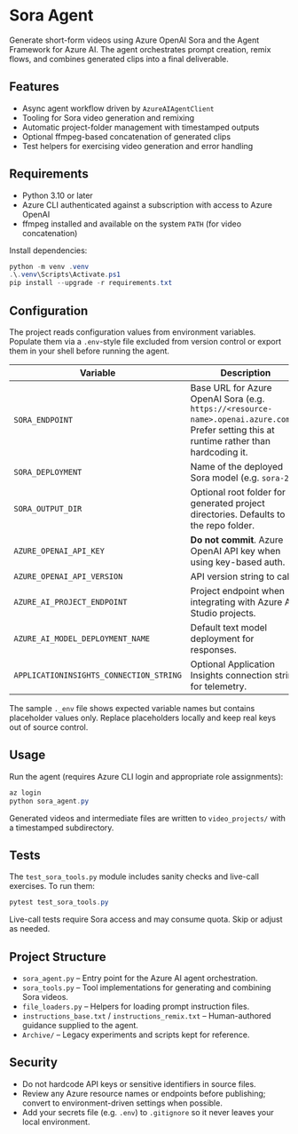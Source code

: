 # Sora Agent

Generate short-form videos using Azure OpenAI Sora and the Agent Framework for Azure AI. The agent orchestrates prompt creation, remix flows, and combines generated clips into a final deliverable.

## Features
- Async agent workflow driven by `AzureAIAgentClient`
- Tooling for Sora video generation and remixing
- Automatic project-folder management with timestamped outputs
- Optional ffmpeg-based concatenation of generated clips
- Test helpers for exercising video generation and error handling

## Requirements
- Python 3.10 or later
- Azure CLI authenticated against a subscription with access to Azure OpenAI
- ffmpeg installed and available on the system `PATH` (for video concatenation)

Install dependencies:

```powershell
python -m venv .venv
.\.venv\Scripts\Activate.ps1
pip install --upgrade -r requirements.txt
```

## Configuration
The project reads configuration values from environment variables. Populate them via a `.env`-style file excluded from version control or export them in your shell before running the agent.

| Variable | Description |
| --- | --- |
| `SORA_ENDPOINT` | Base URL for Azure OpenAI Sora (e.g. `https://<resource-name>.openai.azure.com/`). Prefer setting this at runtime rather than hardcoding it. |
| `SORA_DEPLOYMENT` | Name of the deployed Sora model (e.g. `sora-2`). |
| `SORA_OUTPUT_DIR` | Optional root folder for generated project directories. Defaults to the repo folder. |
| `AZURE_OPENAI_API_KEY` | **Do not commit**. Azure OpenAI API key when using key-based auth. |
| `AZURE_OPENAI_API_VERSION` | API version string to call. |
| `AZURE_AI_PROJECT_ENDPOINT` | Project endpoint when integrating with Azure AI Studio projects. |
| `AZURE_AI_MODEL_DEPLOYMENT_NAME` | Default text model deployment for responses. |
| `APPLICATIONINSIGHTS_CONNECTION_STRING` | Optional Application Insights connection string for telemetry. |

The sample `._env` file shows expected variable names but contains placeholder values only. Replace placeholders locally and keep real keys out of source control.

## Usage
Run the agent (requires Azure CLI login and appropriate role assignments):

```powershell
az login
python sora_agent.py
```

Generated videos and intermediate files are written to `video_projects/` with a timestamped subdirectory.

## Tests
The `test_sora_tools.py` module includes sanity checks and live-call exercises. To run them:

```powershell
pytest test_sora_tools.py
```

Live-call tests require Sora access and may consume quota. Skip or adjust as needed.

## Project Structure
- `sora_agent.py` – Entry point for the Azure AI agent orchestration.
- `sora_tools.py` – Tool implementations for generating and combining Sora videos.
- `file_loaders.py` – Helpers for loading prompt instruction files.
- `instructions_base.txt` / `instructions_remix.txt` – Human-authored guidance supplied to the agent.
- `Archive/` – Legacy experiments and scripts kept for reference.

## Security
- Do not hardcode API keys or sensitive identifiers in source files.
- Review any Azure resource names or endpoints before publishing; convert to environment-driven settings when possible.
- Add your secrets file (e.g. `.env`) to `.gitignore` so it never leaves your local environment.
